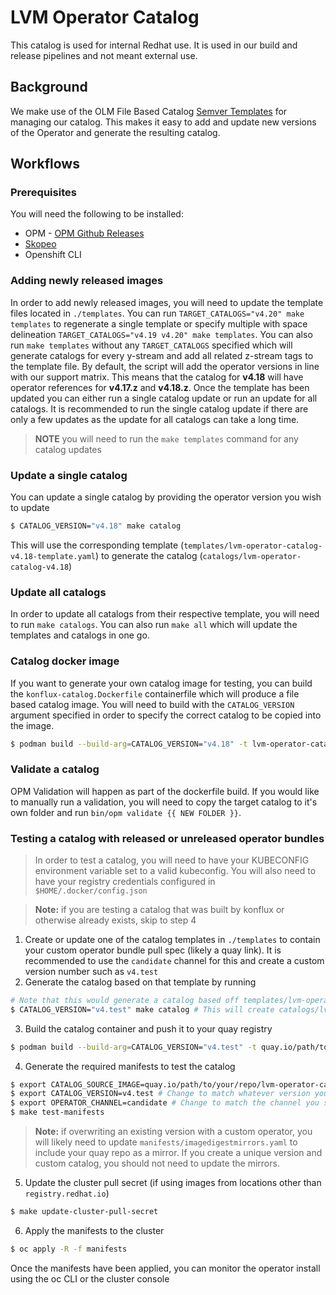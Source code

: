 # LVM Operator Catalog
This catalog is used for internal Redhat use. It is used in our build and release pipelines and not meant external use.
## Background
We make use of the OLM File Based Catalog [Semver Templates](https://olm.operatorframework.io/docs/reference/catalog-templates/#semver-template) for managing our catalog. This makes it easy to add and update new versions of the Operator and generate the resulting catalog.

## Workflows
### Prerequisites
You will need the following to be installed:
- OPM - [OPM Github Releases](https://github.com/operator-framework/operator-registry/releases)
- [Skopeo](https://github.com/containers/skopeo/blob/main/install.md)
- Openshift CLI

### Adding newly released images
In order to add newly released images, you will need to update the template files located in `./templates`.
You can run `TARGET_CATALOGS="v4.20" make templates` to regenerate a single template or specify multiple with space delineation `TARGET_CATALOGS="v4.19 v4.20" make templates`. You can also run `make templates` without any `TARGET_CATALOGS` specified which will generate catalogs for every y-stream and add all related z-stream tags to the template file. By default, the script will add the operator versions in line with our support matrix. This means that the catalog for **v4.18** will have operator references for **v4.17.z** and **v4.18.z**.
Once the template has been updated you can either run a single catalog update or run an update for all catalogs. It is recommended to run the single catalog update if there are only a few updates as the update for all catalogs can take a long time.

> **NOTE** you will need to run the `make templates` command for any catalog updates

### Update a single catalog
You can update a single catalog by providing the operator version you wish to update
```bash
$ CATALOG_VERSION="v4.18" make catalog
```
This will use the corresponding template (`templates/lvm-operator-catalog-v4.18-template.yaml`) to generate the catalog (`catalogs/lvm-operator-catalog-v4.18`)

### Update all catalogs
In order to update all catalogs from their respective template, you will need to run `make catalogs`. You can also run `make all` which will update the templates and catalogs in one go.

### Catalog docker image
If you want to generate your own catalog image for testing, you can build the `konflux-catalog.Dockerfile` containerfile which will produce a file based catalog image. You will need to build with the `CATALOG_VERSION` argument specified in order to specify the correct catalog to be copied into the image.
```bash
$ podman build --build-arg=CATALOG_VERSION="v4.18" -t lvm-operator-catalog:v4.18 -f konflux-catalog.Dockerfile
```

### Validate a catalog
OPM Validation will happen as part of the dockerfile build. If you would like to manually run a validation, you will need to copy the target catalog to it's own folder and run `bin/opm validate {{ NEW FOLDER }}`.

### Testing a catalog with released or unreleased operator bundles
> In order to test a catalog, you will need to have your KUBECONFIG environment variable set to a valid kubeconfig. You will also need to have your registry credentials configured in `$HOME/.docker/config.json`

> **Note:** if you are testing a catalog that was built by konflux or otherwise already exists, skip to step 4

1. Create or update one of the catalog templates in `./templates` to contain your custom operator bundle pull spec (likely a quay link). It is recommended to use the `candidate` channel for this and create a custom version number such as `v4.test`
2. Generate the catalog based on that template by running
  ```bash
  # Note that this would generate a catalog based off templates/lvm-operator-catalog-v4.test-template.yaml
  $ CATALOG_VERSION="v4.test" make catalog # This will create catalogs/lvm-operator-catalog/v4.test.json
  ```
3. Build the catalog container and push it to your quay registry
  ```bash
  $ podman build --build-arg=CATALOG_VERSION="v4.test" -t quay.io/path/to/your/repo/lvm-operator-catalog:v4.test -f konflux-catalog.Dockerfile
  ```
4. Generate the required manifests to test the catalog
  ```bash
  $ export CATALOG_SOURCE_IMAGE=quay.io/path/to/your/repo/lvm-operator-catalog # This should be the path to your custom image, defaults to konflux built quay images
  $ export CATALOG_VERSION=v4.test # Change to match whatever version you use
  $ export OPERATOR_CHANNEL=candidate # Change to match the channel you set in the template if using a custom catalog
  $ make test-manifests
  ```
  > **Note:** if overwriting an existing version with a custom operator, you will likely need to update `manifests/imagedigestmirrors.yaml` to include your quay repo as a mirror. If you create a unique version and custom catalog, you should not need to update the mirrors.
5. Update the cluster pull secret (if using images from locations other than `registry.redhat.io`)
  ```bash
  $ make update-cluster-pull-secret
  ```
6. Apply the manifests to the cluster
  ```bash
  $ oc apply -R -f manifests
  ```

Once the manifests have been applied, you can monitor the operator install using the oc CLI or the cluster console
